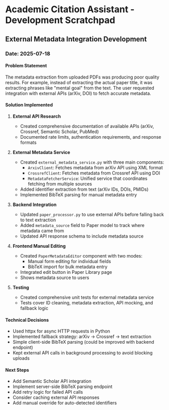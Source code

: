 # Academic Citation Assistant - Development Scratchpad

## External Metadata Integration Development

### Date: 2025-07-18

#### Problem Statement
The metadata extraction from uploaded PDFs was producing poor quality results. For example, instead of extracting the actual paper title, it was extracting phrases like "mental goal" from the text. The user requested integration with external APIs (arXiv, DOI) to fetch accurate metadata.

#### Solution Implemented

1. **External API Research**
   - Created comprehensive documentation of available APIs (arXiv, Crossref, Semantic Scholar, PubMed)
   - Documented rate limits, authentication requirements, and response formats

2. **External Metadata Service**
   - Created `external_metadata_service.py` with three main components:
     - `ArxivClient`: Fetches metadata from arXiv API using XML format
     - `CrossrefClient`: Fetches metadata from Crossref API using DOI
     - `MetadataFetcherService`: Unified service that coordinates fetching from multiple sources
   - Added identifier extraction from text (arXiv IDs, DOIs, PMIDs)
   - Implemented BibTeX parsing for manual metadata entry

3. **Backend Integration**
   - Updated `paper_processor.py` to use external APIs before falling back to text extraction
   - Added `metadata_source` field to Paper model to track where metadata came from
   - Updated API response schema to include metadata source

4. **Frontend Manual Editing**
   - Created `PaperMetadataEditor` component with two modes:
     - Manual form editing for individual fields
     - BibTeX import for bulk metadata entry
   - Integrated edit button in Paper Library page
   - Shows metadata source to users

5. **Testing**
   - Created comprehensive unit tests for external metadata service
   - Tests cover ID cleaning, metadata extraction, API mocking, and fallback logic

#### Technical Decisions
- Used httpx for async HTTP requests in Python
- Implemented fallback strategy: arXiv → Crossref → text extraction
- Simple client-side BibTeX parsing (could be improved with backend endpoint)
- Kept external API calls in background processing to avoid blocking uploads

#### Next Steps
- Add Semantic Scholar API integration
- Implement server-side BibTeX parsing endpoint
- Add retry logic for failed API calls
- Consider caching external API responses
- Add manual override for auto-detected identifiers
